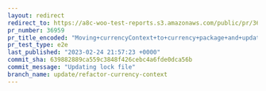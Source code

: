 ```yaml
---
layout: redirect
redirect_to: https://a8c-woo-test-reports.s3.amazonaws.com/public/pr/36959/e2e/index.html
pr_number: 36959
pr_title_encoded: "Moving+currencyContext+to+currency+package+and+updating+references"
pr_test_type: e2e
last_published: "2023-02-24 21:57:23 +0000"
commit_sha: 639882889ca559c3848f426cebc4a6fde0dca56b
commit_message: "Updating lock file"
branch_name: update/refactor-currency-context
---
```

